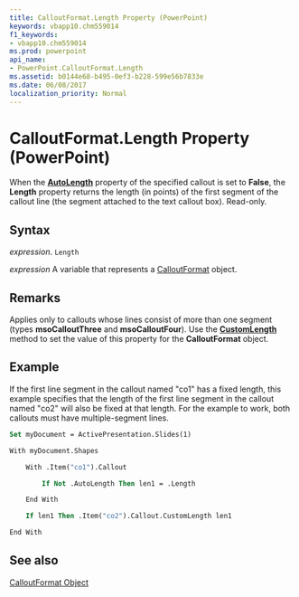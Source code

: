 ```yaml
---
title: CalloutFormat.Length Property (PowerPoint)
keywords: vbapp10.chm559014
f1_keywords:
- vbapp10.chm559014
ms.prod: powerpoint
api_name:
- PowerPoint.CalloutFormat.Length
ms.assetid: b0144e68-b495-0ef3-b228-599e56b7833e
ms.date: 06/08/2017
localization_priority: Normal
---
```



# CalloutFormat.Length Property (PowerPoint)

When the  **[AutoLength](PowerPoint.CalloutFormat.AutoLength.md)** property of the specified callout is set to **False**, the **Length** property returns the length (in points) of the first segment of the callout line (the segment attached to the text callout box). Read-only.


## Syntax

 _expression_. `Length`

_expression_ A variable that represents a [CalloutFormat](./PowerPoint.CalloutFormat.md) object.


## Remarks

Applies only to callouts whose lines consist of more than one segment (types  **msoCalloutThree** and **msoCalloutFour**). Use the **[CustomLength](PowerPoint.CalloutFormat.CustomLength.md)** method to set the value of this property for the **CalloutFormat** object.


## Example

If the first line segment in the callout named "co1" has a fixed length, this example specifies that the length of the first line segment in the callout named "co2" will also be fixed at that length. For the example to work, both callouts must have multiple-segment lines.


```vb
Set myDocument = ActivePresentation.Slides(1)

With myDocument.Shapes

    With .Item("co1").Callout

        If Not .AutoLength Then len1 = .Length

    End With

    If len1 Then .Item("co2").Callout.CustomLength len1

End With
```


## See also


[CalloutFormat Object](PowerPoint.CalloutFormat.md)

